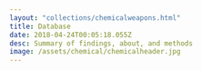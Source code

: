 ```yaml
---
layout: "collections/chemicalweapons.html"
title: Database
date: 2018-04-24T00:05:18.055Z
desc: Summary of findings, about, and methods
image: /assets/chemical/chemicalheader.jpg
---
```

